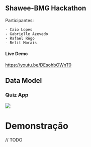 Shawee-BMG Hackathon 
------------------------

Participantes:
```
- Caio Lopes
- Gabrielle Azevedo
- Rafael Rêgo
- Belit Morais
````
#### Live Demo
https://youtu.be/DEsohbOWnT0

## Data Model

### Quiz App

![](diagrams/QuizDataModel.png)

# Demonstração
// TODO
